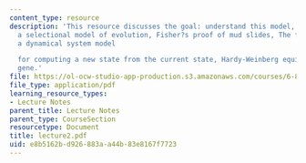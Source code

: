 ```yaml
---
content_type: resource
description: 'This resource discusses the goal: understand this model, the "F=ma",
  a selectional model of evolution, Fisher?s proof of mud slides, The forces of evolution:
  a dynamical system model

  for computing a new state from the current state, Hardy-Weinberg equillibrium, and
  gene.'
file: https://ol-ocw-studio-app-production.s3.amazonaws.com/courses/6-877j-computational-evolutionary-biology-fall-2005/e8b5162bd926883aa44b83e8167f7723_lecture2.pdf
file_type: application/pdf
learning_resource_types:
- Lecture Notes
parent_title: Lecture Notes
parent_type: CourseSection
resourcetype: Document
title: lecture2.pdf
uid: e8b5162b-d926-883a-a44b-83e8167f7723
---
```

